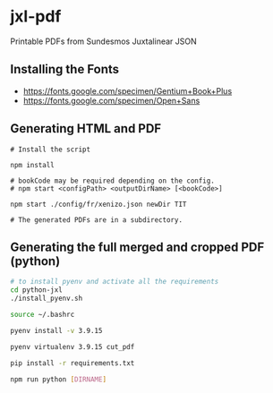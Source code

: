 # jxl-pdf
Printable PDFs from Sundesmos Juxtalinear JSON

## Installing the Fonts
- https://fonts.google.com/specimen/Gentium+Book+Plus
- https://fonts.google.com/specimen/Open+Sans

## Generating HTML and PDF
```
# Install the script

npm install

# bookCode may be required depending on the config.
# npm start <configPath> <outputDirName> [<bookCode>]

npm start ./config/fr/xenizo.json newDir TIT

# The generated PDFs are in a subdirectory.
```

## Generating the full merged and cropped PDF (python)

```bash
# to install pyenv and activate all the requirements
cd python-jxl
./install_pyenv.sh

source ~/.bashrc

pyenv install -v 3.9.15

pyenv virtualenv 3.9.15 cut_pdf

pip install -r requirements.txt

npm run python [DIRNAME]
```
